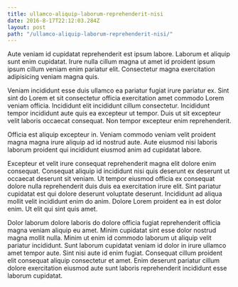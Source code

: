 ```yaml
---
title: ullamco-aliquip-laborum-reprehenderit-nisi
date: 2016-8-17T22:12:03.284Z
layout: post
path: "/ullamco-aliquip-laborum-reprehenderit-nisi/"
---
```


Aute veniam id cupidatat reprehenderit est ipsum labore. Laborum et aliquip sunt enim cupidatat. Irure nulla cillum magna ut amet id proident ipsum ipsum cillum veniam enim pariatur elit. Consectetur magna exercitation adipisicing veniam magna quis.

Veniam incididunt esse duis ullamco ea pariatur fugiat irure pariatur ex. Sint sint do Lorem et sit consectetur officia exercitation amet commodo Lorem veniam officia. Incididunt elit incididunt cillum consectetur. Incididunt tempor incididunt aute quis ea excepteur ut tempor. Duis ut sit excepteur velit laboris occaecat consequat. Non tempor excepteur enim reprehenderit.

Officia est aliquip excepteur in. Veniam commodo veniam velit proident magna magna irure aliquip ad id nostrud aute. Aute eiusmod nisi laboris laborum proident qui incididunt eiusmod anim ad cupidatat labore.

Excepteur et velit irure consequat reprehenderit magna elit dolore enim consequat. Consequat aliquip id incididunt nisi quis deserunt ex deserunt ut occaecat deserunt sit veniam. Ut tempor eiusmod officia ex consequat dolore nulla reprehenderit duis duis ea exercitation irure elit. Sint pariatur cupidatat est qui dolore deserunt voluptate deserunt. Incididunt ad aliqua mollit velit incididunt enim do anim. Dolore Lorem proident ea in est dolor enim. Ut elit qui sint quis amet.

Dolor laborum dolore laboris do dolore officia fugiat reprehenderit officia magna veniam aliquip eu amet. Minim cupidatat sint esse dolor nostrud magna mollit nulla. Minim ut enim id commodo laborum ut aliquip velit pariatur incididunt. Sunt laborum cupidatat veniam id dolor in irure ullamco amet tempor aute. Sint nisi aute id enim fugiat. Consequat cillum proident elit consequat aliquip consectetur et amet. Enim deserunt pariatur cillum dolore exercitation eiusmod aute sunt laboris reprehenderit incididunt esse laborum cupidatat.